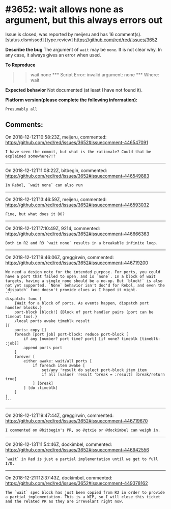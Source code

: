 
#3652: wait allows none as argument, but this always errors out
================================================================================
Issue is closed, was reported by meijeru and has 16 comment(s).
[status.dismissed] [type.review]
<https://github.com/red/red/issues/3652>

**Describe the bug**
The argument of `wait` may be `none`. It is not clear why. In any case, it always gives an error when used.

**To Reproduce**
>> wait none
*** Script Error: invalid argument: none
*** Where: wait

**Expected behavior**
Not documented (at least I have not found it).

**Platform version(please complete the following information):**
```
Presumably all
```


Comments:
--------------------------------------------------------------------------------

On 2018-12-12T10:58:23Z, meijeru, commented:
<https://github.com/red/red/issues/3652#issuecomment-446547091>

    I have seen the commit, but what is the rationale? Could that be explained somewhere?!?

--------------------------------------------------------------------------------

On 2018-12-12T11:08:22Z, bitbegin, commented:
<https://github.com/red/red/issues/3652#issuecomment-446549883>

    In Rebol, `wait none` can also run

--------------------------------------------------------------------------------

On 2018-12-12T13:46:59Z, meijeru, commented:
<https://github.com/red/red/issues/3652#issuecomment-446593032>

    Fine, but what does it DO?

--------------------------------------------------------------------------------

On 2018-12-12T17:10:49Z, 9214, commented:
<https://github.com/red/red/issues/3652#issuecomment-446666363>

    Both in R2 and R3 `wait none` results in a breakable infinite loop.

--------------------------------------------------------------------------------

On 2018-12-12T19:46:06Z, greggirwin, commented:
<https://github.com/red/red/issues/3652#issuecomment-446719200>

    We need a design note for the intended purpose. For ports, you could have a port that failed to open, and is `none`. In a block of wait targets, having a single none should be a no-op. But `block!` is also not yet supported. `None` behavior isn't doc'd for Rebol, and even the `dispatch` func doesn't provide clues as I hoped it might.
    ```
    dispatch: func [
        {Wait for a block of ports. As events happen, dispatch port handler blocks.}
        port-block [block!] {Block of port handler pairs (port can be timeout too).}
        /local ports awake timeblk result
    ][
        ports: copy []
        foreach [port job] port-block: reduce port-block [
            if any [number? port time? port] [if none? timeblk [timeblk: :job]]
            append ports port
        ]
        forever [
            either awake: wait/all ports [
                if foreach item awake [
                    set/any 'result do select port-block item item
                    if all [value? 'result 'break = :result] [break/return true]
                ] [break]
            ] [do :timeblk]
        ]
    ]
    ```

--------------------------------------------------------------------------------

On 2018-12-12T19:47:44Z, greggirwin, commented:
<https://github.com/red/red/issues/3652#issuecomment-446719670>

    I commented on @bitbegin's PR, so @qtxie or @dockimbel can weigh in.

--------------------------------------------------------------------------------

On 2018-12-13T11:54:46Z, dockimbel, commented:
<https://github.com/red/red/issues/3652#issuecomment-446942556>

    `wait` in Red is just a partial implementation until we get to full I/O.

--------------------------------------------------------------------------------

On 2018-12-21T12:37:43Z, dockimbel, commented:
<https://github.com/red/red/issues/3652#issuecomment-449378162>

    The `wait` spec block has just been copied from R2 in order to provide a partial implementation. This is a WIP, so I will close this ticket and the related PR as they are irrevelant right now.

